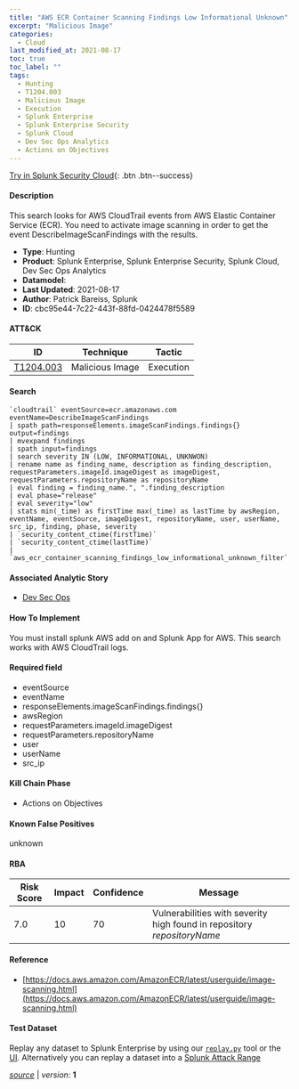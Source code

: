 ```yaml
---
title: "AWS ECR Container Scanning Findings Low Informational Unknown"
excerpt: "Malicious Image"
categories:
  - Cloud
last_modified_at: 2021-08-17
toc: true
toc_label: ""
tags:
  - Hunting
  - T1204.003
  - Malicious Image
  - Execution
  - Splunk Enterprise
  - Splunk Enterprise Security
  - Splunk Cloud
  - Dev Sec Ops Analytics
  - Actions on Objectives
---
```




[Try in Splunk Security Cloud](https://www.splunk.com/en_us/cyber-security.html){: .btn .btn--success}

#### Description

This search looks for AWS CloudTrail events from AWS Elastic Container Service (ECR). You need to activate image scanning in order to get the event DescribeImageScanFindings with the results.

- **Type**: Hunting
- **Product**: Splunk Enterprise, Splunk Enterprise Security, Splunk Cloud, Dev Sec Ops Analytics
- **Datamodel**: 
- **Last Updated**: 2021-08-17
- **Author**: Patrick Bareiss, Splunk
- **ID**: cbc95e44-7c22-443f-88fd-0424478f5589


#### ATT&CK

| ID          | Technique   | Tactic         |
| ----------- | ----------- | -------------- |
| [T1204.003](https://attack.mitre.org/techniques/T1204/003/) | Malicious Image | Execution |


#### Search

```
`cloudtrail` eventSource=ecr.amazonaws.com eventName=DescribeImageScanFindings 
| spath path=responseElements.imageScanFindings.findings{} output=findings 
| mvexpand findings 
| spath input=findings
| search severity IN (LOW, INFORMATIONAL, UNKNWON) 
| rename name as finding_name, description as finding_description, requestParameters.imageId.imageDigest as imageDigest, requestParameters.repositoryName as repositoryName 
| eval finding = finding_name.", ".finding_description 
| eval phase="release" 
| eval severity="low" 
| stats min(_time) as firstTime max(_time) as lastTime by awsRegion, eventName, eventSource, imageDigest, repositoryName, user, userName, src_ip, finding, phase, severity 
| `security_content_ctime(firstTime)` 
| `security_content_ctime(lastTime)` 
| `aws_ecr_container_scanning_findings_low_informational_unknown_filter`
```

#### Associated Analytic Story
* [Dev Sec Ops](/stories/dev_sec_ops)


#### How To Implement
You must install splunk AWS add on and Splunk App for AWS. This search works with AWS CloudTrail logs.

#### Required field
* eventSource
* eventName
* responseElements.imageScanFindings.findings{}
* awsRegion
* requestParameters.imageId.imageDigest
* requestParameters.repositoryName
* user
* userName
* src_ip


#### Kill Chain Phase
* Actions on Objectives


#### Known False Positives
unknown



#### RBA

| Risk Score  | Impact      | Confidence   | Message      |
| ----------- | ----------- |--------------|--------------|
| 7.0 | 10 | 70 | Vulnerabilities with severity high found in repository $repositoryName$ |



#### Reference

* [https://docs.aws.amazon.com/AmazonECR/latest/userguide/image-scanning.html](https://docs.aws.amazon.com/AmazonECR/latest/userguide/image-scanning.html)



#### Test Dataset
Replay any dataset to Splunk Enterprise by using our [`replay.py`](https://github.com/splunk/attack_data#using-replaypy) tool or the [UI](https://github.com/splunk/attack_data#using-ui).
Alternatively you can replay a dataset into a [Splunk Attack Range](https://github.com/splunk/attack_range#replay-dumps-into-attack-range-splunk-server)




[*source*](https://github.com/splunk/security_content/tree/develop/detections/cloud/aws_ecr_container_scanning_findings_low_informational_unknown.yml) \| *version*: **1**